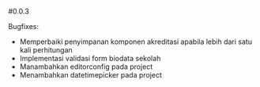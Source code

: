 #0.0.3

Bugfixes:

- Memperbaiki penyimpanan komponen akreditasi apabila lebih dari satu kali perhitungan
- Implementasi validasi form biodata sekolah
- Manambahkan editorconfig pada project
- Menambahkan datetimepicker pada project